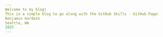 ```yaml
---
Welcome to my blog!
This is a simple blog to go along with the GitHub Skills - GitHub Pages course.
Benjamin Kordash
Seattle, WA
2025
---
```


